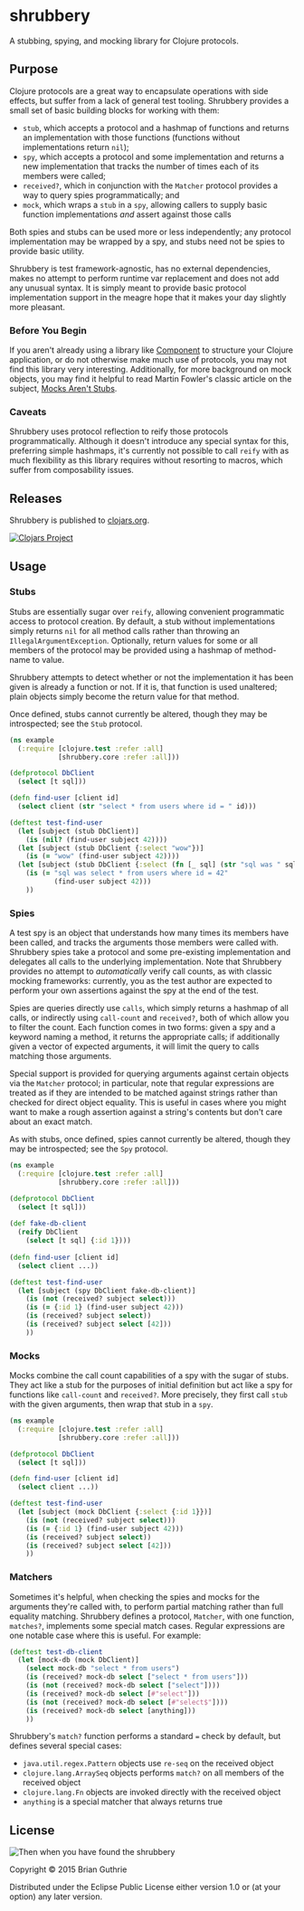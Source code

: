 # shrubbery

A stubbing, spying, and mocking library for Clojure protocols.

## Purpose

Clojure protocols are a great way to encapsulate operations with side effects, but suffer from a lack of general
test tooling. Shrubbery provides a small set of basic building blocks for working with them:

 * `stub`, which accepts a protocol and a hashmap of functions and returns an implementation with those functions
    (functions without implementations return `nil`);
 * `spy`, which accepts a protocol and some implementation and returns a new implementation that tracks the number of 
    times each of its members were called;
 * `received?`, which in conjunction with the `Matcher` protocol provides a way to query spies programmatically; and
 * `mock`, which wraps a `stub` in a `spy`, allowing callers to supply basic function implementations _and_ assert
   against those calls

Both spies and stubs can be used more or less independently; any protocol implementation may be wrapped by a spy, and 
stubs need not be spies to provide basic utility.

Shrubbery is test framework-agnostic, has no external dependencies, makes no attempt to perform runtime var replacement
and does not add any unusual syntax. It is simply meant to provide basic protocol implementation support in the meagre 
hope that it makes your day slightly more pleasant.

### Before You Begin

If you aren't already using a library like [Component](https://github.com/stuartsierra/component) to structure your 
Clojure application, or do not otherwise make much use of protocols, you may not find this library very interesting. 
Additionally, for more background on mock objects, you may find it helpful to read Martin Fowler's classic article on
the subject, [Mocks Aren't Stubs](http://martinfowler.com/articles/mocksArentStubs.html).

### Caveats

Shrubbery uses protocol reflection to reify those protocols programmatically. Although it doesn't introduce any special 
syntax for this, preferring simple hashmaps, it's currently not possible to call `reify` with as much flexibility
as this library requires without resorting to macros, which suffer from composability issues.

## Releases

Shrubbery is published to [clojars.org](https://clojars.org/com.gearswithingears/shrubbery).

[![Clojars Project](http://clojars.org/com.gearswithingears/shrubbery/latest-version.svg)](http://clojars.org/com.gearswithingears/shrubbery)

## Usage

### Stubs

Stubs are essentially sugar over `reify`, allowing convenient programmatic access to protocol creation. By default,
a stub without implementations simply returns `nil` for all method calls rather than throwing an
`IllegalArgumentException`. Optionally, return values for some or all members of the protocol may be provided using a 
hashmap of method-name to value.

Shrubbery attempts to detect whether or not the implementation it has been given is already a function or not. If it
is, that function is used unaltered; plain objects simply become the return value for that method.

Once defined, stubs cannot currently be altered, though they may be introspected; see the `Stub` protocol.

```clojure
(ns example
  (:require [clojure.test :refer :all]
            [shrubbery.core :refer :all]))

(defprotocol DbClient
  (select [t sql]))

(defn find-user [client id]
  (select client (str "select * from users where id = " id)))

(deftest test-find-user
  (let [subject (stub DbClient)]
    (is (nil? (find-user subject 42))))
  (let [subject (stub DbClient {:select "wow"})]
    (is (= "wow" (find-user subject 42))))
  (let [subject (stub DbClient {:select (fn [_ sql] (str "sql was " sql)})]
    (is (= "sql was select * from users where id = 42"
           (find-user subject 42)))
    ))
```

### Spies

A test spy is an object that understands how many times its members have been called, and tracks the arguments those
members were called with. Shrubbery spies take a protocol and some pre-existing implementation and delegates all calls 
to the underlying implementation. Note that Shrubbery provides no attempt to _automatically_ verify call counts, as 
with classic mocking frameworks: currently, you as the test author are expected to perform your own assertions against
the spy at the end of the test.

Spies are queries directly use `calls`, which simply returns a hashmap of all calls, or indirectly using `call-count` 
and `received?`, both of which allow you to filter the count. Each function comes in two forms: given a
spy and a keyword naming a method, it returns the appropriate calls; if additionally given a vector of expected 
arguments, it will limit the query to calls matching those arguments.

Special support is provided for querying arguments against certain objects via the `Matcher` protocol; in particular, 
note that regular expressions are treated as if they are intended to be matched against strings rather than checked 
for direct object equality. This is useful in cases where you might want to make a rough assertion against a string's
contents but don't care about an exact match.

As with stubs, once defined, spies cannot currently be altered, though they may be introspected; see the `Spy` protocol.
 
```clojure
(ns example
  (:require [clojure.test :refer :all]
            [shrubbery.core :refer :all]))

(defprotocol DbClient
  (select [t sql]))
  
(def fake-db-client
  (reify DbClient
    (select [t sql] {:id 1})))
    
(defn find-user [client id]
  (select client ...))

(deftest test-find-user
  (let [subject (spy DbClient fake-db-client)]
    (is (not (received? subject select)))
    (is (= {:id 1} (find-user subject 42)))
    (is (received? subject select))
    (is (received? subject select [42]))
    ))
```

### Mocks

Mocks combine the call count capabilities of a spy with the sugar of stubs. They act like a stub for the purposes of
initial definition but act like a spy for functions like `call-count` and `received?`. More precisely, they first
call `stub` with the given arguments, then wrap that stub in a `spy`.

```clojure
(ns example
  (:require [clojure.test :refer :all]
            [shrubbery.core :refer :all]))

(defprotocol DbClient
  (select [t sql]))

(defn find-user [client id]
  (select client ...))

(deftest test-find-user
  (let [subject (mock DbClient {:select {:id 1}})]
    (is (not (received? subject select)))
    (is (= {:id 1} (find-user subject 42)))
    (is (received? subject select))
    (is (received? subject select [42]))
    ))
```

### Matchers

Sometimes it's helpful, when checking the spies and mocks for the arguments they're called with, to perform partial
matching rather than full equality matching. Shrubbery defines a protocol, `Matcher`, with one function, `matches?`,
implements some special match cases. Regular expressions are one notable case where this is useful. For example:

```clojure
(deftest test-db-client
  (let [mock-db (mock DbClient)]
    (select mock-db "select * from users")
    (is (received? mock-db select ["select * from users"]))
    (is (not (received? mock-db select ["select"])))
    (is (received? mock-db select [#"select"]))
    (is (not (received? mock-db select [#"select$"])))
    (is (received? mock-db select [anything]))
    ))
```

Shrubbery's `match?` function performs a standard `=` check by default, but defines several special cases:

 * `java.util.regex.Pattern` objects use `re-seq` on the received object
 * `clojure.lang.ArraySeq` objects performs `match?` on all members of the received object
 * `clojure.lang.Fn` objects are invoked directly with the received object
 * `anything` is a special matcher that always returns true
 
## License

![Then when you have found the shrubbery](https://31.media.tumblr.com/e72f365e1656130bbaebd2a2431c958b/tumblr_nia9ciTmpj1u0k6deo4_250.gif)

Copyright © 2015 Brian Guthrie

Distributed under the Eclipse Public License either version 1.0 or (at
your option) any later version.
